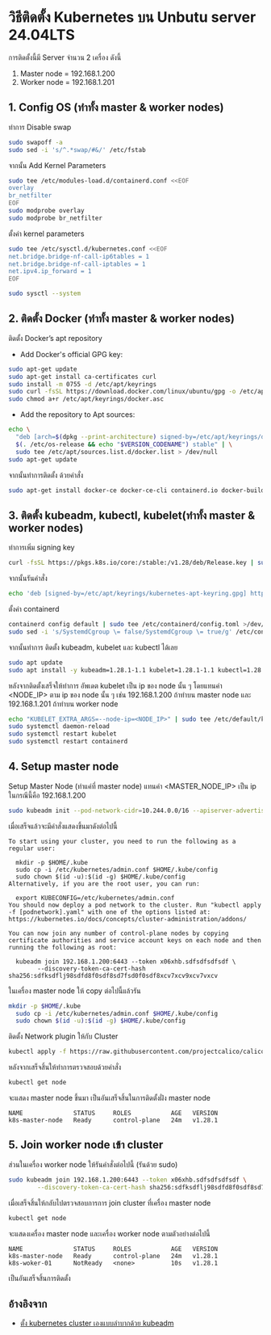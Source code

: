 # วิธีติดตั้ง Kubernetes บน Unbutu server 24.04LTS

การติดตั้งนี้มี Server จำนวน 2 เครื่อง ดังนี้
1. Master node = 192.168.1.200
2. Worker node = 192.168.1.201

## 1. Config OS (ทำทั้ง master & worker nodes)
ทำการ Disable swap
```bash
sudo swapoff -a
sudo sed -i 's/^.*swap/#&/' /etc/fstab
```
จากนั้น Add Kernel Parameters
```bash
sudo tee /etc/modules-load.d/containerd.conf <<EOF
overlay
br_netfilter
EOF
sudo modprobe overlay
sudo modprobe br_netfilter
```
ตั้งค่า kernel parameters
```bash
sudo tee /etc/sysctl.d/kubernetes.conf <<EOF
net.bridge.bridge-nf-call-ip6tables = 1
net.bridge.bridge-nf-call-iptables = 1
net.ipv4.ip_forward = 1
EOF

sudo sysctl --system
```

## 2. ติดตั้ง Docker (ทำทั้ง master & worker nodes)
ติดตั้ง Docker’s apt repository 
- Add Docker's official GPG key:
```bash
sudo apt-get update
sudo apt-get install ca-certificates curl
sudo install -m 0755 -d /etc/apt/keyrings
sudo curl -fsSL https://download.docker.com/linux/ubuntu/gpg -o /etc/apt/keyrings/docker.asc
sudo chmod a+r /etc/apt/keyrings/docker.asc
```
- Add the repository to Apt sources:
```bash
echo \
  "deb [arch=$(dpkg --print-architecture) signed-by=/etc/apt/keyrings/docker.asc] https://download.docker.com/linux/ubuntu \
  $(. /etc/os-release && echo "$VERSION_CODENAME") stable" | \
  sudo tee /etc/apt/sources.list.d/docker.list > /dev/null
sudo apt-get update
```
จากนั้นทำการติดตั้ง ด้วยคำสั่ง
```bash
sudo apt-get install docker-ce docker-ce-cli containerd.io docker-buildx-plugin docker-compose-plugin
```

## 3. ติดตั้ง kubeadm, kubectl, kubelet(ทำทั้ง master & worker nodes)
ทำการเพิ่ม signing key
```bash
curl -fsSL https://pkgs.k8s.io/core:/stable:/v1.28/deb/Release.key | sudo gpg --dearmor -o /etc/apt/keyrings/kubernetes-apt-keyring.gpg
```
จากนั้นรันคำสั่ง
```bash
echo 'deb [signed-by=/etc/apt/keyrings/kubernetes-apt-keyring.gpg] https://pkgs.k8s.io/core:/stable:/v1.28/deb/ /' | sudo tee /etc/apt/sources.list.d/kubernetes.list
```
ตั้งค่า containerd
```bash
containerd config default | sudo tee /etc/containerd/config.toml >/dev/null 2>&1
sudo sed -i 's/SystemdCgroup \= false/SystemdCgroup \= true/g' /etc/containerd/config.toml
```
จากนั้นทำการ ติดตั้ง kubeadm, kubelet และ kubectl ได้เลย
```bash
sudo apt update   
sudo apt install -y kubeadm=1.28.1-1.1 kubelet=1.28.1-1.1 kubectl=1.28.1-1.1
```
หลังจากติดตั้งเสร็จให้ทำการ อัพเดต kubelet เป็น ip ของ node นั้น ๆ โดยแทนค่า <NODE_IP> ตาม ip ของ node นั้น ๆ เช่น 192.168.1.200 ถ้าทำบน master node และ 192.168.1.201 ถ้าทำบน worker node
```bash
echo "KUBELET_EXTRA_ARGS=--node-ip=<NODE_IP>" | sudo tee /etc/default/kubelet
sudo systemctl daemon-reload
sudo systemctl restart kubelet
sudo systemctl restart containerd
```

## 4. Setup master node
Setup Master Node (ทำแค่ที่ master node) แทนค่า <MASTER_NODE_IP> เป็น ip ในกรณีนี้คือ 192.168.1.200
```bash
sudo kubeadm init --pod-network-cidr=10.244.0.0/16 --apiserver-advertise-address=<MASTER_NODE_IP>
```
เมื่อเสร็จแล้วจะมีคำสั่งแสดงขึ้นมาดังต่อไปนี้
```
To start using your cluster, you need to run the following as a regular user:

  mkdir -p $HOME/.kube
  sudo cp -i /etc/kubernetes/admin.conf $HOME/.kube/config
  sudo chown $(id -u):$(id -g) $HOME/.kube/config
Alternatively, if you are the root user, you can run:

  export KUBECONFIG=/etc/kubernetes/admin.conf
You should now deploy a pod network to the cluster. Run "kubectl apply -f [podnetwork].yaml" with one of the options listed at: https://kubernetes.io/docs/concepts/cluster-administration/addons/

You can now join any number of control-plane nodes by copying certificate authorities and service account keys on each node and then running the following as root:

  kubeadm join 192.168.1.200:6443 --token x06xhb.sdfsdfsdfsdf \
        --discovery-token-ca-cert-hash sha256:sdfksdflj98sdfd8f0sdf8sd7fsd0f0sdf8xcv7xcv9xcv7vxcv
```
ในเครื่อง master node ให้ copy ต่อไปนี้แล้วรัน
```bash
mkdir -p $HOME/.kube
  sudo cp -i /etc/kubernetes/admin.conf $HOME/.kube/config
  sudo chown $(id -u):$(id -g) $HOME/.kube/config
```
ติดตั้ง Network plugin ให้กับ Cluster
```bash
kubectl apply -f https://raw.githubusercontent.com/projectcalico/calico/v3.25.0/manifests/calico.yaml
```
หลังจากเสร็จสิ้นให้ทำการตรวจสอบด้วยคำสั่ง
```bash
kubectl get node
```
จะแสดง master node ขึ้นมา เป็นอันเสร็จสิ้นในการติดตั้งฝั่ง master node
```
NAME              STATUS     ROLES           AGE   VERSION
k8s-master-node   Ready      control-plane   24m   v1.28.1
```

## 5. Join worker node เข้า cluster
ส่วนในเครื่อง worker node ให้รันคำสั่งต่อไปนี้ (รันด้วย sudo)
```bash
sudo kubeadm join 192.168.1.200:6443 --token x06xhb.sdfsdfsdfsdf \
        --discovery-token-ca-cert-hash sha256:sdfksdflj98sdfd8f0sdf8sd7fsd0f0sdf8xcv7xcv9xcv7vxcv
```
เมื่อเสร็จสิ้นให้กลับไปตรวจสอบการการ join cluster ที่เครื่อง master node
```bash
kubectl get node
```
จะแสดงเครื่อง master node และเครื่อง worker node ตามตัวอย่างต่อไปนี้
```
NAME              STATUS     ROLES           AGE   VERSION
k8s-master-node   Ready      control-plane   24m   v1.28.1
k8s-woker-01      NotReady   <none>          10s   v1.28.1
```
เป็นอันเสร็จสิ้นการติดตั้ง

## อ้างอิงจาก
- [ตั้ง kubernetes cluster เองแบบลำบากด้วย kubeadm](https://srank123.medium.com/%E0%B8%95%E0%B8%B1%E0%B9%89%E0%B8%87-kubernetes-cluster-%E0%B9%80%E0%B8%AD%E0%B8%87%E0%B9%81%E0%B8%9A%E0%B8%9A%E0%B8%A5%E0%B8%B3%E0%B8%9A%E0%B8%B2%E0%B8%81%E0%B8%94%E0%B9%89%E0%B8%A7%E0%B8%A2-kubeadm-c7c84ba58dc7)
